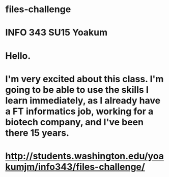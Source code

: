 # files-challenge

# INFO 343 SU15 Yoakum

# Hello. 

# I'm very excited about this class. I'm going to be able to use the skills I learn immediately, as I already have a FT informatics job, working for a biotech company, and I've been there 15 years.

# http://students.washington.edu/yoakumjm/info343/files-challenge/
